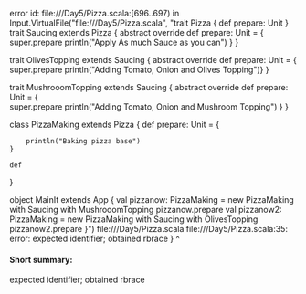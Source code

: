 error id: file://<WORKSPACE>/Day5/Pizza.scala:[696..697) in Input.VirtualFile("file://<WORKSPACE>/Day5/Pizza.scala", "trait Pizza
{
    def prepare: Unit
}
trait Saucing extends Pizza {
    abstract override def prepare: Unit = {
        super.prepare
        println("Apply As much Sauce as you can")
    }
}

trait OlivesTopping extends Saucing {
    abstract override def prepare: Unit = 
        {   
            super.prepare
            println("Adding Tomato, Onion and Olives Topping")}
}

trait MushrooomTopping extends Saucing {
    abstract override def prepare: Unit = 
        {   
            super.prepare
            println("Adding Tomato, Onion and Mushroom Topping")
        }
}

class PizzaMaking extends Pizza
{
     def prepare: Unit = {

        println("Baking pizza base")
    }

    def 
}

object MainIt extends App {
    val pizzanow: PizzaMaking = new PizzaMaking with Saucing with MushrooomTopping
    pizzanow.prepare
    val pizzanow2: PizzaMaking = new PizzaMaking with Saucing with OlivesTopping
    pizzanow2.prepare
}")
file://<WORKSPACE>/Day5/Pizza.scala
file://<WORKSPACE>/Day5/Pizza.scala:35: error: expected identifier; obtained rbrace
}
^
#### Short summary: 

expected identifier; obtained rbrace